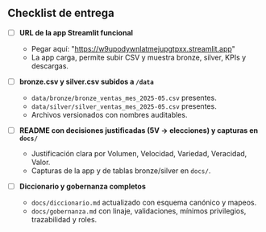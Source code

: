 
## Checklist de entrega

- [ ] **URL de la app Streamlit funcional**
  - Pegar aquí: "https://w9upodywnlatmejupgtpxx.streamlit.app"
  - La app carga, permite subir CSV y muestra bronze, silver, KPIs y descargas.

- [ ] **bronze.csv y silver.csv subidos a `/data`**
  - `data/bronze/bronze_ventas_mes_2025-05.csv` presentes.
  - `data/silver/silver_ventas_mes_2025-05.csv` presentes.
  - Archivos versionados con nombres auditables.

- [ ] **README con decisiones justificadas (5V → elecciones) y capturas en `docs/`**
  - Justificación clara por Volumen, Velocidad, Variedad, Veracidad, Valor.
  - Capturas de la app y de tablas bronze/silver en `docs/`.

- [ ] **Diccionario y gobernanza completos**
  - `docs/diccionario.md` actualizado con esquema canónico y mapeos.
  - `docs/gobernanza.md` con linaje, validaciones, mínimos privilegios, trazabilidad y roles.

